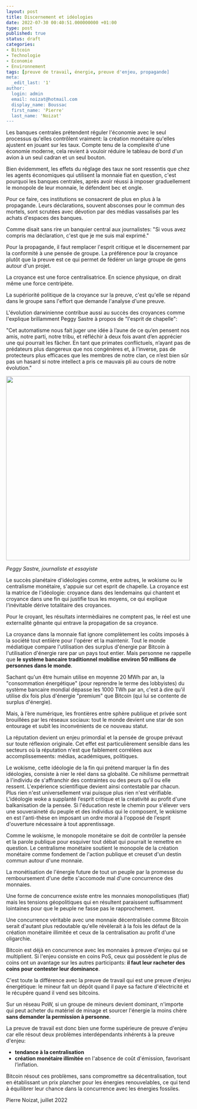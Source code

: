 ```yaml
---
layout: post
title: Discernement et idéologies
date: 2022-07-30 00:40:51.000000000 +01:00
type: post
published: true
status: draft
categories:
- Bitcoin
- Technologie
- Economie
- Environnement
tags: [preuve de travail, énergie, preuve d'enjeu, propagande]
meta:
  _edit_last: '1'
author:
  login: admin
  email: noizat@hotmail.com
  display_name: Boussac
  first_name: 'Pierre'
  last_name: 'Noizat'
---
```



Les banques centrales prétendent réguler l'économie avec le seul processus qu'elles contrôlent vraiment: la création monétaire qu'elles ajustent en jouant sur les taux. Compte tenu de la complexité d'une économie moderne, cela revient à vouloir réduire le tableau de bord d'un avion à un seul cadran et un seul bouton.

Bien évidemment, les effets du réglage des taux ne sont ressentis que chez les agents économiques qui utilisent la monnaie fiat en question, c'est pourquoi les banques centrales, après avoir réussi à imposer graduellement le monopole de leur monnaie, le défendent bec et ongle.

Pour ce faire, ces institutions se consacrent de plus en plus à la propagande. Leurs déclarations, souvent absconses pour le commun des mortels, sont scrutées avec dévotion par des médias vassalisés par les achats d'espaces des banques.

Comme disait sans rire un banquier central aux journalistes: "Si vous avez compris ma déclaration, c'est que je me suis mal exprimé."

Pour la propagande, il faut remplacer l'esprit critique et le discernement par la conformité à une pensée de groupe.
La préférence pour la croyance plutôt que la preuve est ce qui permet de fédérer un large groupe de gens autour d'un projet.

La croyance est une force centralisatrice. En science physique, on dirait même une force centripète.

La supériorité politique de la croyance sur la preuve, c'est qu'elle se répand dans le groupe sans l'effort que demande l'analyse d'une preuve.

L'évolution darwinienne contribue aussi au succès des croyances comme l'explique brillamment Peggy Sastre à propos de "l'esprit de chapelle":

"Cet automatisme nous fait juger une idée à l’aune de ce qu’en pensent nos amis, notre parti, notre tribu, et réfléchir à deux fois avant d’en apprécier une qui pourrait les fâcher. En tant que primates conflictuels, n’ayant pas de prédateurs plus dangereux que nos congénères et, à l’inverse, pas de protecteurs plus efficaces que les membres de notre clan, ce n’est bien sûr pas un hasard si notre intellect a pris ce mauvais pli au cours de notre évolution."

<div><img src="{{ site.baseurl }}/assets/Peggy_Sastre.jpeg" width='500'></div>

_Peggy Sastre, journaliste et essayiste_

Le succès planétaire d'idéologies comme, entre autres, le wokisme ou le centralisme monétaire, s'appuie sur cet esprit de chapelle. La croyance est la matrice de l'idéologie: croyance dans des lendemains qui chantent et croyance dans une fin qui justifie tous les moyens, ce qui explique l'inévitable dérive totalitaire des croyances. 

Pour le croyant, les résultats intermèdiaires ne comptent pas, le réel est une externalité gênante qui entrave la propagation de sa croyance.

La croyance dans la monnaie fiat ignore complètement les coûts imposés à la société tout entiière pour l'opérer et la maintenir. Tout le monde médiatique compare l'utilisation des surplus d'énergie par Bitcoin à l'utilisation d'énergie rare par un pays tout entier. Mais personne ne rappelle que **le système bancaire traditionnel mobilise environ 50 millions de personnes dans le monde**. 

Sachant qu'un être humain utilise en moyenne 20 MWh par an, la "consommation énergétique" (pour reprendre le terme des lobbyistes) du système bancaire mondial dépasse les 1000 TWh par an, c'est à dire qu'il utilise dix fois plus d'énergie "premium" que Bitcoin (qui lui se contente de surplus d'énergie).

Mais, à l’ère numérique, les frontières entre sphère publique et privée sont brouillées par les réseaux sociaux: tout le monde devient une star de son entourage et subit les inconvénients de ce nouveau statut.

La réputation devient un enjeu primordial et la pensée de groupe prévaut sur toute réflexion originale. Cet effet est particulièrement sensible dans les secteurs où la réputation n'est que faiblement corrélées aux accomplissemeents: médias, académiques, politiques.

Le wokisme, cette idéologie de la fin qui prétend marquer la fin des idéologies, consiste à nier le réel dans sa globalité. Ce nihilisme permettrait à l'individu de s'affranchir des contraintes ou des peurs qu'il ou elle ressent.
L'expérience scientifique devient ainsi contestable par chacun. Plus rien n'est universellement vrai puisque plus rien n'est vérifiable. L'idéologie woke a supplanté l’esprit critique et la créativité au profit d'une balkanisation de la pensée.
Si l'éducation reste le chemin pour s'élever vers une souveraineté du peuple et des individus qui le composent, le wokisme en est l'anti-thèse en imposant un ordre moral à l'opposé de l'esprit d'ouverture nécessaire à tout apprentissage.

Comme le wokisme, le monopole monétaire se doit de contrôler la pensée et la parole publique pour esquiver tout débat qui pourrait le remettre en question.
Le centralisme monétaire soutient le monopole de la création monétaire comme fondement de l'action publique et creuset d'un destin commun autour d'une monnaie.

La monétisation de l'énergie future de tout un peuple par la promesse du remboursement d'une dette s'accomode mal d'une concurrence des monnaies.

Une forme de concurrence existe entre les monnaies monopolistiques (fiat) mais les tensions géopolitiques qui en résultent paraissent suffisamment lointaines pour que le peuple ne fasse pas le rapprochement.

Une concurrence véritable avec une monnaie décentralisée comme Bitcoin serait d'autant plus redoutable qu'elle révèlerait à la fois les défaut de la création monétaire illimitée et ceux de la centralisation au profit d'une oligarchie.

Bitcoin est déjà en concurrence avec les monnaies à preuve d'enjeu qui se multiplient.
Si l'enjeu consiste en coins PoS, ceux qui possèdent le plus de coins ont un avantage sur les autres participants: **il faut leur racheter des coins pour contester leur dominance**.

C'est toute la différence avec la preuve de travail qui est une preuve d'enjeu énergétique: le mineur fait un dépôt quand il paye sa facture d'électricité et le récupère quand il vend ses bitcoins.

Sur un réseau PoW, si un groupe de mineurs devient dominant, n'importe qui peut acheter du matériel de minage et sourcer l'énergie la moins chère **sans demander la permission à personne**.

La preuve de travail est donc bien une forme supérieure de preuve d'enjeu car elle résout deux problèmes interdépendants inhérents à la preuve d'enjeu:
- **tendance à la centralisation**
- **création monétaire illimitée** en l'absence de coût d'émission, favorisant l’inflation.

Bitcoin résout ces problèmes, sans compromettre sa décentralisation, tout en établissant un prix plancher pour les énergies renouvelables, ce qui tend à équilibrer leur chance dans la concurrence avec les énergies fossiles.


Pierre Noizat, juillet 2022